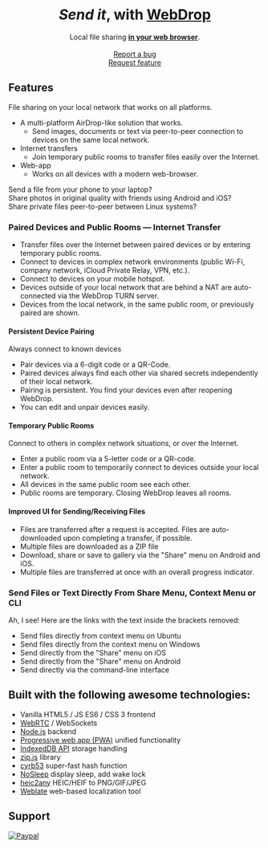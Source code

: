 <div align="center">
 
  # _Send it_, with [WebDrop](https://webdrop.n0step.xyz)

  <p>
    Local file sharing <a href="https://webdrop.n0step.xyz"><strong>in your web browser</strong></a>. 
    <br />
    <br />
    <a href="https://github.com/krushna06/webdrop/issues">Report a bug</a>
    <br />
    <a href="https://github.com/krushna06/webdrop/issues">Request feature</a>
  </p>
</div>

## Features
File sharing on your local network that works on all platforms.

- A multi-platform AirDrop-like solution that works.
  - Send images, documents or text via peer-to-peer connection to devices on the same local network.
- Internet transfers
  - Join temporary public rooms to transfer files easily over the Internet.
- Web-app 
  - Works on all devices with a modern web-browser.
 
Send a file from your phone to your laptop?
<br>Share photos in original quality with friends using Android and iOS?
<br>Share private files peer-to-peer between Linux systems?

### Paired Devices and Public Rooms — Internet Transfer
* Transfer files over the Internet between paired devices or by entering temporary public rooms.
* Connect to devices in complex network environments (public Wi-Fi, company network, iCloud Private Relay, VPN, etc.).
* Connect to devices on your mobile hotspot.
* Devices outside of your local network that are behind a NAT are auto-connected via the WebDrop TURN server.
* Devices from the local network, in the same public room, or previously paired are shown.

#### Persistent Device Pairing

Always connect to known devices

* Pair devices via a 6-digit code or a QR-Code.
* Paired devices always find each other via shared secrets independently of their local network. 
* Pairing is persistent. You find your devices even after reopening WebDrop.
* You can edit and unpair devices easily.

#### Temporary Public Rooms

Connect to others in complex network situations, or over the Internet.

* Enter a public room via a 5-letter code or a QR-code.
* Enter a public room to temporarily connect to devices outside your local network.
* All devices in the same public room see each other.
* Public rooms are temporary. Closing WebDrop  leaves all rooms.

#### Improved UI for Sending/Receiving Files
* Files are transferred after a request is accepted. Files are auto-downloaded upon completing a transfer, if possible.
* Multiple files are downloaded as a ZIP file
* Download, share or save to gallery via the "Share" menu on Android and iOS.
* Multiple files are transferred at once with an overall progress indicator.

### Send Files or Text Directly From Share Menu, Context Menu or CLI
Ah, I see! Here are the links with the text inside the brackets removed:

- Send files directly from context menu on Ubuntu
- Send files directly from the context menu on Windows
- Send directly from the "Share" menu on iOS
- Send directly from the "Share" menu on Android
- Send directly via the command-line interface

</details>

## Built with the following awesome technologies:
* Vanilla HTML5 / JS ES6 / CSS 3 frontend
* [WebRTC](http://webrtc.org/) / WebSockets
* [Node.js](https://nodejs.org/en/) backend
* [Progressive web app (PWA)](https://en.wikipedia.org/wiki/Progressive_web_app) unified functionality
* [IndexedDB API](https://developer.mozilla.org/en-US/docs/Web/API/IndexedDB_API) storage handling
* [zip.js](https://gildas-lormeau.github.io/zip.js/) library
* [cyrb53](https://github.com/bryc/code/blob/master/jshash/experimental/cyrb53.js) super-fast hash function
* [NoSleep](https://github.com/richtr/NoSleep.js) display sleep, add wake lock
* [heic2any](https://github.com/alexcorvi/heic2any) HEIC/HEIF to PNG/GIF/JPEG
* [Weblate](https://weblate.org/) web-based localization tool

## Support
<a href="https://paypal.me/krushna06/" target="_blank">
<img src="https://www.paypalobjects.com/en_US/i/btn/btn_donate_LG.gif" alt="Paypal">
</a>
